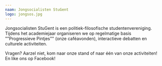 ```yaml
---
naam: Jongsocialisten StuGent
logo: jongsos.jpg
---
```

Jongsocialisten StuGent is een politiek-filosofische studentenvereniging. Tijdens het academiejaar organiseren we op regelmatige basis ""Progressieve Pintjes"" (onze caféavonden), interactieve debatten en culturele activiteiten.

Vragen? Aarzel niet, kom naar onze stand of naar één van onze activiteiten! En like ons op Facebook!